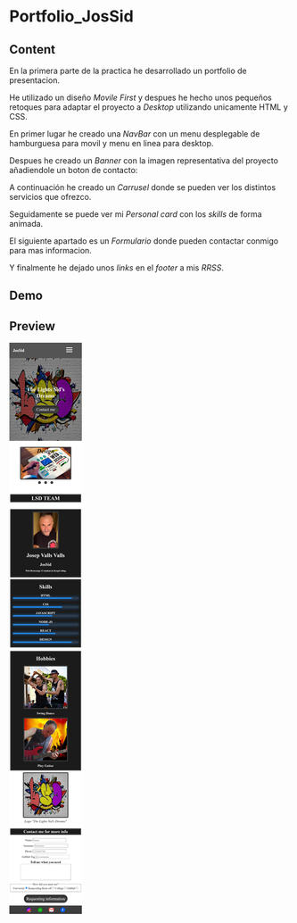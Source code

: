 # Portfolio_JosSid

## Content

En la primera parte de la practica he desarrollado un portfolio de presentacion.

He utilizado un diseño *Movile First* y despues he hecho unos pequeños retoques para adaptar el proyecto a *Desktop* utilizando unicamente HTML y CSS.

En primer lugar he creado una *NavBar* con un menu desplegable de hamburguesa para movil y menu en linea para desktop.

Despues he creado un *Banner* con la imagen representativa del proyecto añadiendole un boton de contacto:

A continuación he creado un *Carrusel* donde se pueden ver los distintos servicios que ofrezco.

Seguidamente se puede ver mi *Personal card* con los *skills* de forma animada.

El siguiente apartado es un *Formulario* donde pueden contactar conmigo para mas informacion.

Y finalmente he dejado unos *links* en el *footer* a mis *RRSS*.

## Demo





## Preview


![](/lsd_movile.png)

